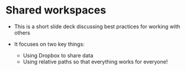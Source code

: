 # Shared workspaces

- This is a short slide deck discussing best practices for working with others

- It focuses on two key things:
  - Using Dropbox to share data
  - Using relative paths so that everything works for everyone!

